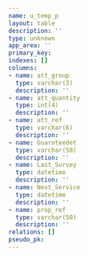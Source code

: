 ```yaml
---
name: u_temp_p
layout: table
description: ''
type: unknown
app_area: ''
primary_key: 
indexes: []
columns:
- name: att_group
  type: varchar(3)
  description: ''
- name: att_quantity
  type: int(4)
  description: ''
- name: att_ref
  type: varchar(6)
  description: ''
- name: Guarnteedet
  type: varchar(50)
  description: ''
- name: Last_Survey
  type: datetime
  description: ''
- name: Next_Service
  type: datetime
  description: ''
- name: prop_ref
  type: varchar(50)
  description: ''
relations: []
pseudo_pk: 
---
```


